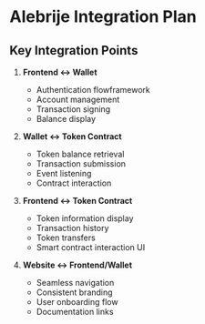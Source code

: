 # Alebrije Integration Plan

## Key Integration Points

1. **Frontend ↔ Wallet**
   - Authentication flowframework 
   - Account management
   - Transaction signing
   - Balance display

2. **Wallet ↔ Token Contract**
   - Token balance retrieval
   - Transaction submission
   - Event listening
   - Contract interaction

3. **Frontend ↔ Token Contract**
   - Token information display
   - Transaction history
   - Token transfers
   - Smart contract interaction UI

4. **Website ↔ Frontend/Wallet**
   - Seamless navigation
   - Consistent branding
   - User onboarding flow
   - Documentation links 